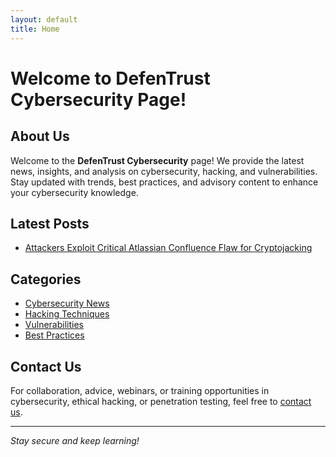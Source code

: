 ```yaml
---
layout: default
title: Home
---
```


# Welcome to DefenTrust Cybersecurity Page!

## About Us

Welcome to the **DefenTrust Cybersecurity** page! We provide the latest news, insights, and analysis on cybersecurity, hacking, and vulnerabilities. Stay updated with trends, best practices, and advisory content to enhance your cybersecurity knowledge.

## Latest Posts

- [Attackers Exploit Critical Atlassian Confluence Flaw for Cryptojacking](Cyber-News/Cyber-News/Cybersecurity-news.md)

## Categories

- [Cybersecurity News](categories/cybersecurity-news.md)
- [Hacking Techniques](categories/hacking-techniques.md)
- [Vulnerabilities](categories/vulnerabilities.md)
- [Best Practices](categories/best-practices.md)

## Contact Us

For collaboration, advice, webinars, or training opportunities in cybersecurity, ethical hacking, or penetration testing, feel free to [contact us](mailto:info@defentrust.com).

---

*Stay secure and keep learning!*
